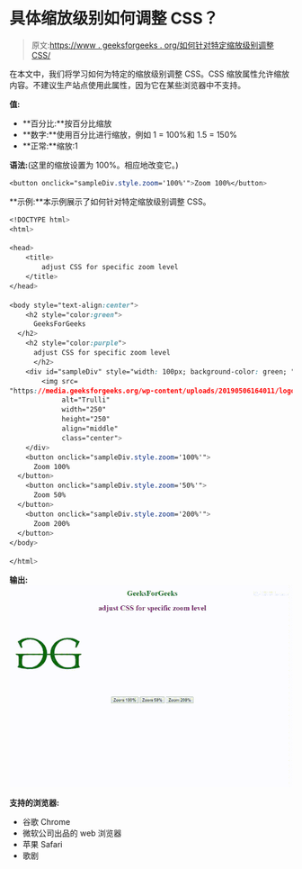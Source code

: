 # 具体缩放级别如何调整 CSS？

> 原文:[https://www . geeksforgeeks . org/如何针对特定缩放级别调整 CSS/](https://www.geeksforgeeks.org/how-to-adjust-css-for-specific-zoom-level/)

在本文中，我们将学习如何为特定的缩放级别调整 CSS。CSS 缩放属性允许缩放内容。不建议生产站点使用此属性，因为它在某些浏览器中不支持。

**值:**

*   **百分比:**按百分比缩放
*   **数字:**使用百分比进行缩放，例如 1 = 100%和 1.5 = 150%
*   **正常:**缩放:1

**语法:**(这里的缩放设置为 100%。相应地改变它。)

```css
<button onclick="sampleDiv.style.zoom='100%'">Zoom 100%</button>
```

**示例:**本示例展示了如何针对特定缩放级别调整 CSS。

```css
<!DOCTYPE html>
<html>

<head>
    <title>
        adjust CSS for specific zoom level
    </title>
</head>

<body style="text-align:center">
    <h2 style="color:green">
      GeeksForGeeks
  </h2>
    <h2 style="color:purple">
      adjust CSS for specific zoom level
      </h2>
    <div id="sampleDiv" style="width: 100px; background-color: green; ">
        <img src=
"https://media.geeksforgeeks.org/wp-content/uploads/20190506164011/logo3.png" 
             alt="Trulli" 
             width="250" 
             height="250"
             align="middle"
             class="center">
    </div>
    <button onclick="sampleDiv.style.zoom='100%'">
      Zoom 100%
  </button>
    <button onclick="sampleDiv.style.zoom='50%'">
      Zoom 50%
  </button>
    <button onclick="sampleDiv.style.zoom='200%'">
      Zoom 200%
  </button>
</body>

</html>
```

**输出:**
![](img/c826aba65af98f5f2a49fedb6672944a.png)

**支持的浏览器:**

*   谷歌 Chrome
*   微软公司出品的 web 浏览器
*   苹果 Safari
*   歌剧